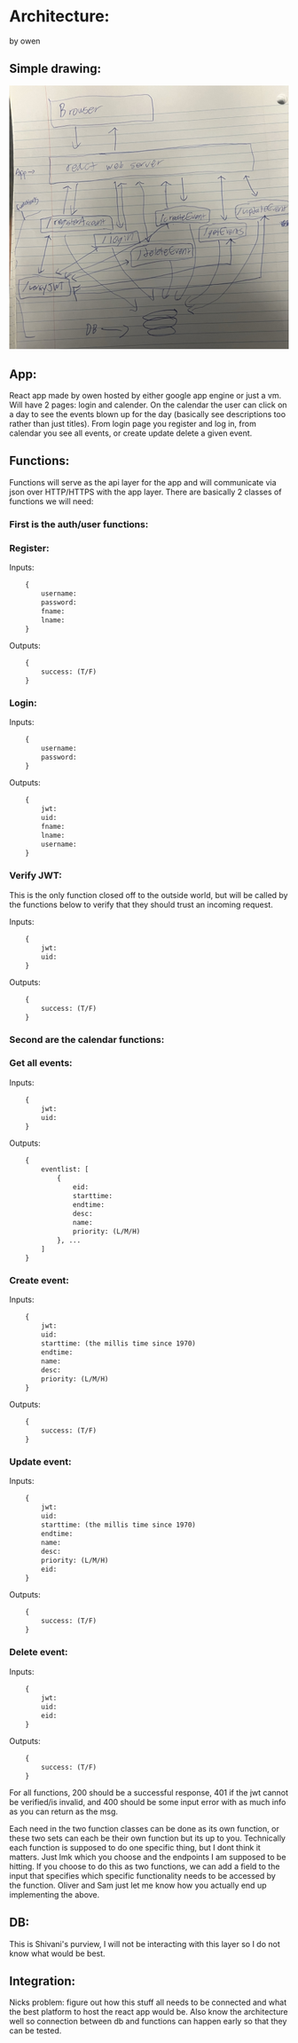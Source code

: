 # Architecture:
by owen

## Simple drawing:

![Image](owen_shitty_drawing.jpg)

## App:
React app made by owen hosted by either google app engine or just a vm. Will have 2 pages: login and calender. On the calendar the user can click on a day to see the events blown up for the day (basically see descriptions too rather than just titles). From login page you register and log in, from calendar you see all events, or create update delete a given event.

## Functions:
Functions will serve as the api layer for the app and will communicate via json over HTTP/HTTPS with the app layer. There are basically 2 classes of functions we will need:

### First is the auth/user functions:

### Register:

Inputs:
        
        {
            username:
            password:
            fname:
            lname:
        }

Outputs:

        {
            success: (T/F)
        }

### Login:
        
Inputs:
        
        {
            username:
            password:
        }

Outputs:

        {
            jwt:
            uid:
            fname:
            lname:
            username:
        }

### Verify JWT:

This is the only function closed off to the outside world, but will be called by the functions below to verify that they should trust an incoming request.

Inputs:
        
        {
            jwt:
            uid:
        }

Outputs:

        {
            success: (T/F)
        }

### Second are the calendar functions:

### Get all events:

Inputs:
        
        {
            jwt:
            uid:
        }

Outputs:

        {
            eventlist: [
                {
                    eid:
                    starttime:
                    endtime:
                    desc:
                    name:
                    priority: (L/M/H)
                }, ...
            ]
        }

### Create event:

Inputs:
        
        {
            jwt:
            uid:
            starttime: (the millis time since 1970)
            endtime:
            name:
            desc:
            priority: (L/M/H)
        }

Outputs:

        {
            success: (T/F)
        }

### Update event:

Inputs:
        
        {
            jwt:
            uid:
            starttime: (the millis time since 1970)
            endtime:
            name:
            desc:
            priority: (L/M/H)
            eid:
        }

Outputs:

        {
            success: (T/F)
        }

### Delete event:

Inputs:
        
        {
            jwt:
            uid:
            eid:
        }

Outputs:

        {
            success: (T/F)
        }

For all functions, 200 should be a successful response, 401 if the jwt cannot be verified/is invalid, and 400 should be some input error with as much info as you can return as the msg.

Each need in the two function classes can be done as its own function, or these two sets can each be their own function but its up to you. Technically each function is supposed to do one specific thing, but I dont think it matters. Just lmk which you choose and the endpoints I am supposed to be hitting. If you choose to do this as two functions, we can add a field to the input that specifies which specific functionality needs to be accessed by the function. Oliver and Sam just let me know how you actually end up implementing the above.

## DB:
This is Shivani's purview, I will not be interacting with this layer so I do not know what would be best.

## Integration:
Nicks problem: figure out how this stuff all needs to be connected and what the best platform to host the react app would be. Also know the architecture well so connection between db and functions can happen early so that they can be tested.